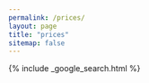```yaml
---
permalink: /prices/
layout: page
title: "prices"
sitemap: false
---
```


{% include _google_search.html %}

